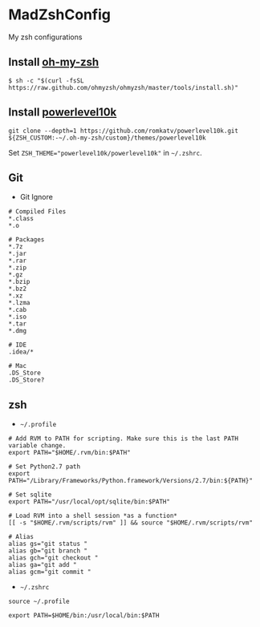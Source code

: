 # MadZshConfig
My zsh configurations

## Install [oh-my-zsh](https://ohmyz.sh)
```
$ sh -c "$(curl -fsSL https://raw.github.com/ohmyzsh/ohmyzsh/master/tools/install.sh)"
```

## Install [powerlevel10k](https://github.com/romkatv/powerlevel10k)
```
git clone --depth=1 https://github.com/romkatv/powerlevel10k.git ${ZSH_CUSTOM:-~/.oh-my-zsh/custom}/themes/powerlevel10k
```
Set ``ZSH_THEME="powerlevel10k/powerlevel10k"`` in ``~/.zshrc``.

## Git
* Git Ignore

```
# Compiled Files
*.class
*.o

# Packages
*.7z
*.jar
*.rar
*.zip
*.gz
*.bzip
*.bz2
*.xz
*.lzma
*.cab
*.iso
*.tar
*.dmg

# IDE
.idea/*

# Mac
.DS_Store
.DS_Store?
```

## zsh
* ``~/.profile``

```
# Add RVM to PATH for scripting. Make sure this is the last PATH variable change.
export PATH="$HOME/.rvm/bin:$PATH"

# Set Python2.7 path
export PATH="/Library/Frameworks/Python.framework/Versions/2.7/bin:${PATH}"

# Set sqlite
export PATH="/usr/local/opt/sqlite/bin:$PATH"

# Load RVM into a shell session *as a function*
[[ -s "$HOME/.rvm/scripts/rvm" ]] && source "$HOME/.rvm/scripts/rvm"

# Alias
alias gs="git status "
alias gb="git branch "
alias gch="git checkout "
alias ga="git add "
alias gcm="git commit "
```
* ``~/.zshrc``

```
source ~/.profile

export PATH=$HOME/bin:/usr/local/bin:$PATH
```
